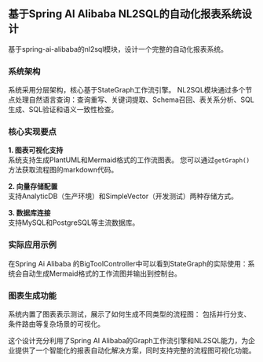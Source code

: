 ## 基于Spring AI Alibaba NL2SQL的自动化报表系统设计 

基于spring-ai-alibaba的nl2sql模块，设计一个完整的自动化报表系统。

### 系统架构 

系统采用分层架构，核心基于StateGraph工作流引擎。 NL2SQL模块通过多个节点处理自然语言查询：查询重写、关键词提取、Schema召回、表关系分析、SQL生成、SQL验证和语义一致性检查。

### 核心实现要点 

**1. 图表可视化支持**  
系统支持生成PlantUML和Mermaid格式的工作流图表。 您可以通过`getGraph()`方法获取流程图的markdown代码。 

**2. 向量存储配置**  
支持AnalyticDB（生产环境）和SimpleVector（开发测试）两种存储方式。

**3. 数据库连接**  
支持MySQL和PostgreSQL等主流数据库。

### 实际应用示例  

在Spring Ai Alibaba 的BigToolController中可以看到StateGraph的实际使用：系统会自动生成Mermaid格式的工作流图并输出到控制台。

### 图表生成功能  

系统内置了图表表示测试，展示了如何生成不同类型的流程图： 包括并行分支、条件路由等复杂场景的可视化。

这个设计充分利用了Spring AI Alibaba的Graph工作流引擎和NL2SQL能力，为企业提供了一个智能化的报表自动化解决方案，同时支持完整的流程图可视化功能。  

